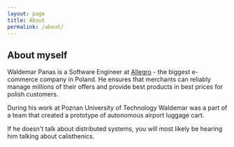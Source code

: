 ```yaml
---
layout: page
title: About
permalink: /about/
---
```


## About myself

Waldemar Panas is a Software Engineer at [Allegro](https://allegro.pl) - the biggest e-commerce company in Poland. 
He ensures that merchants can reliably manage millions of their offers and provide best products in best prices for polish customers.

During his work at Poznan University of Technology Waldemar was a part of a team that created a prototype of autonomous airport luggage cart.

If he doesn't talk about distributed systems, you will most likely be hearing him talking about calisthenics.
